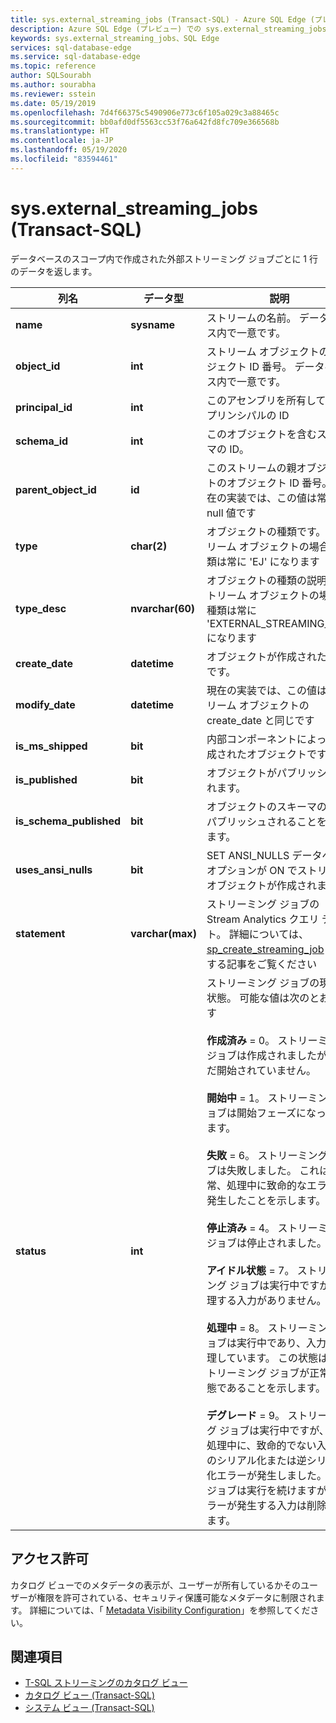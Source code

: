 ```yaml
---
title: sys.external_streaming_jobs (Transact-SQL) - Azure SQL Edge (プレビュー)
description: Azure SQL Edge (プレビュー) での sys.external_streaming_jobs の使用方法について説明します
keywords: sys.external_streaming_jobs、SQL Edge
services: sql-database-edge
ms.service: sql-database-edge
ms.topic: reference
author: SQLSourabh
ms.author: sourabha
ms.reviewer: sstein
ms.date: 05/19/2019
ms.openlocfilehash: 7d4f66375c5490906e773c6f105a029c3a88465c
ms.sourcegitcommit: bb0afd0df5563cc53f76a642fd8fc709e366568b
ms.translationtype: HT
ms.contentlocale: ja-JP
ms.lasthandoff: 05/19/2020
ms.locfileid: "83594461"
---
```

# <a name="sysexternal_streaming_jobs-transact-sql"></a>sys.external_streaming_jobs (Transact-SQL)

データベースのスコープ内で作成された外部ストリーミング ジョブごとに 1 行のデータを返します。

|列名|データ型|説明|  
|-----------------|---------------|-----------------|
|**name**|**sysname**|ストリームの名前。 データベース内で一意です。|
|**object_id**|**int**|ストリーム オブジェクトのオブジェクト ID 番号。 データベース内で一意です。|
|**principal_id**|**int**|このアセンブリを所有しているプリンシパルの ID|
|**schema_id**|**int**| このオブジェクトを含むスキーマの ID。|
|**parent_object_id**|**id**| このストリームの親オブジェクトのオブジェクト ID 番号。 現在の実装では、この値は常に null 値です|
|**type**|**char(2)**|オブジェクトの種類です。 ストリーム オブジェクトの場合、種類は常に 'EJ' になります|
|**type_desc**|**nvarchar(60)**| オブジェクトの種類の説明。 ストリーム オブジェクトの場合、種類は常に 'EXTERNAL_STREAMING_JOB' になります|
|**create_date**|**datetime**| オブジェクトが作成された日付です。|
|**modify_date**|**datetime**| 現在の実装では、この値はストリーム オブジェクトの create_date と同じです |
|**is_ms_shipped**|**bit**| 内部コンポーネントによって作成されたオブジェクトです。|  
|**is_published**|**bit**| オブジェクトがパブリッシュされます。|  
|**is_schema_published**|**bit**|オブジェクトのスキーマのみがパブリッシュされることを示します。|
|**uses_ansi_nulls**|**bit**| SET ANSI_NULLS データベース オプションが ON でストリーム オブジェクトが作成されました|
|**statement**|**varchar(max)**| ストリーミング ジョブの Stream Analytics クエリ テキスト。 詳細については、[sp_create_streaming_job](overview.md) に関する記事をご覧ください |
|**status**|**int**| ストリーミング ジョブの現在の状態。 可能な値は次のとおりです <br /><br /> **作成済み** = 0。 ストリーミング ジョブは作成されましたが、まだ開始されていません。 <br /><br /> **開始中** = 1。 ストリーミング ジョブは開始フェーズになっています。 <br /><br /> **失敗** = 6。 ストリーミング ジョブは失敗しました。 これは、通常、処理中に致命的なエラーが発生したことを示します。 <br /><br /> **停止済み** = 4。 ストリーミング ジョブは停止されました。 <br /><br /> **アイドル状態** = 7。 ストリーミング ジョブは実行中ですが、処理する入力がありません。 <br /><br /> **処理中** = 8。 ストリーミング ジョブは実行中であり、入力を処理しています。 この状態は、ストリーミング ジョブが正常な状態であることを示します。 <br /><br /> **デグレード** = 9。 ストリーミング ジョブは実行中ですが、入力処理中に、致命的でない入出力のシリアル化または逆シリアル化エラーが発生しました。 入力ジョブは実行を続けますが、エラーが発生する入力は削除されます。|

## <a name="permissions"></a>アクセス許可

カタログ ビューでのメタデータの表示が、ユーザーが所有しているかそのユーザーが権限を許可されている、セキュリティ保護可能なメタデータに制限されます。 詳細については、「 [Metadata Visibility Configuration](/sql/relational-databases/security/metadata-visibility-configuration/)」を参照してください。

## <a name="see-also"></a>関連項目

- [T-SQL ストリーミングのカタログ ビュー](overview.md)
- [カタログ ビュー (Transact-SQL)](/sql/relational-databases/system-catalog-views/catalog-views-transact-sql/)
- [システム ビュー (Transact-SQL)](/sql/t-sql/language-reference/)

